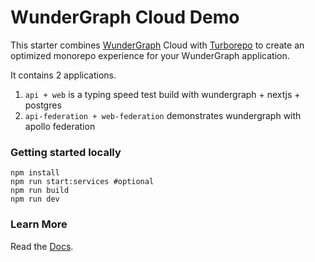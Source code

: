 # WunderGraph Cloud Demo

This starter combines [WunderGraph](https://wundergraph.com/) Cloud with [Turborepo](https://github.com/vercel/turbo) to create an optimized monorepo experience for your WunderGraph application.

It contains 2 applications.

1. `api + web` is a typing speed test build with wundergraph + nextjs + postgres
2. `api-federation + web-federation` demonstrates wundergraph with apollo federation

### Getting started locally

```shell
npm install
npm run start:services #optional
npm run build
npm run dev
```

### Learn More

Read the [Docs](https://wundergraph.com/docs).
